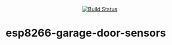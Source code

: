 <p align=center>
<a href="https://travis-ci.org/jamesbattersby/esp8266-garage-door-sensors"><img src="https://travis-ci.org/jamesbattersby/esp8266-garage-door-sensors.svg?branch=master" alt="Build Status"></a>
</p>

# esp8266-garage-door-sensors
